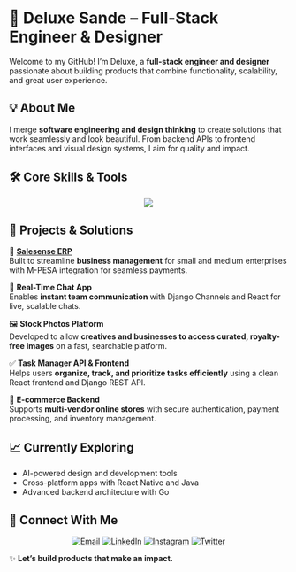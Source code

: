 # 👋 Deluxe Sande – Full-Stack Engineer & Designer

Welcome to my GitHub! I’m Deluxe, a **full-stack engineer and designer** passionate about building products that combine functionality, scalability, and great user experience.


## 💡 About Me

I merge **software engineering and design thinking** to create solutions that work seamlessly and look beautiful. From backend APIs to frontend interfaces and visual design systems, I aim for quality and impact.


## 🛠️ Core Skills & Tools

<div align="center">
  <img src="https://skillicons.dev/icons?i=python,js,react,nextjs,java,go,django,express,postgres,mongodb,tailwind,html,css,figma,github" />
</div>

## 🚀 Projects & Solutions

🔗 **[Salesense ERP](https://salesense.deluxesande.software)**  
Built to streamline **business management** for small and medium enterprises with M-PESA integration for seamless payments.

💬 **Real-Time Chat App**  
Enables **instant team communication** with Django Channels and React for live, scalable chats.

🖼️ **Stock Photos Platform**  
Developed to allow **creatives and businesses to access curated, royalty-free images** on a fast, searchable platform.

✅ **Task Manager API & Frontend**  
Helps users **organize, track, and prioritize tasks efficiently** using a clean React frontend and Django REST API.

🛒 **E-commerce Backend**  
Supports **multi-vendor online stores** with secure authentication, payment processing, and inventory management.

## 📈 Currently Exploring

- AI-powered design and development tools
- Cross-platform apps with React Native and Java
- Advanced backend architecture with Go

## 🤝 Connect With Me

<div align="center">

[![Email](https://img.shields.io/badge/-deluxesande%40gmail.com-c14438?style=for-the-badge&logo=Gmail&logoColor=white)](mailto:deluxesande@gmail.com)
[![LinkedIn](https://img.shields.io/badge/-Deluxe%20Sande-0077B5?style=for-the-badge&logo=Linkedin&logoColor=white)](https://www.linkedin.com/in/deluxe-sande-455384295)
[![Instagram](https://img.shields.io/badge/-deluxecreates-E4405F?style=for-the-badge&logo=Instagram&logoColor=white)](https://www.instagram.com/deluxecreates)
[![Twitter](https://img.shields.io/badge/-@SandeDeluxe-1DA1F2?style=for-the-badge&logo=Twitter&logoColor=white)](https://twitter.com/SandeDeluxe)

</div>

✨ **Let’s build products that make an impact.**

